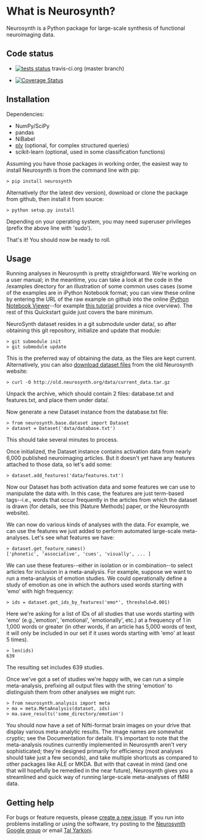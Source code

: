 
# What is Neurosynth?

Neurosynth is a Python package for large-scale synthesis of functional neuroimaging data.

## Code status

* [![tests status](https://secure.travis-ci.org/tyarkoni/neurosynth.png?branch=master)](https://travis-ci.org/tyarkoni/neurosynth) travis-ci.org (master branch)

* [![Coverage Status](https://coveralls.io/repos/tyarkoni/neurosynth/badge.png?branch=master)](https://coveralls.io/r/tyarkoni/neurosynth?branch=master)

## Installation

Dependencies:

* NumPy/SciPy
* pandas
* NiBabel
* [ply](http://www.dabeaz.com/ply/) (optional, for complex structured queries)
* scikit-learn (optional, used in some classification functions)

Assuming you have those packages in working order, the easiest way to install Neurosynth is from the command line with pip:

	> pip install neurosynth

Alternatively (for the latest dev version), download or clone the package from github, then install it from source:

	> python setup.py install

Depending on your operating system, you may need superuser privileges (prefix the above line with 'sudo').

That's it! You should now be ready to roll.


## Usage

Running analyses in Neurosynth is pretty straightforward. We're working on a user manual; in the meantime, you can take a look at the code in the /examples directory for an illustration of some common uses cases (some of the examples are in iPython Notebook format; you can view these online by entering the URL of the raw example on github into the online [iPython Notebook Viewer](http://nbviewer.ipython.org)--for example [this tutorial](http://nbviewer.ipython.org/urls/raw.github.com/tyarkoni/neurosynth/master/examples/neurosynth_demo.ipynb) provides a nice overview). The rest of this Quickstart guide just covers the bare minimum.

NeuroSynth dataset resides in a git submodule under data/, so after obtaining this git repository, initialize and update that module:

    > git submodule init
    > git submodule update

This is the preferred way of obtaining the data,  as the files are kept current. Alternatively, you can also [download dataset files](http://old.neurosynth.org/data/current_data.tar.gz) from the old Neurosynth website:

	> curl -O http://old.neurosynth.org/data/current_data.tar.gz

Unpack the archive, which should contain 2 files: database.txt and features.txt, and place them under data/.

Now generate a new Dataset instance from the database.txt file:

	> from neurosynth.base.dataset import Dataset
	> dataset = Dataset('data/database.txt')

This should take several minutes to process.

Once initialized, the Dataset instance contains activation data from nearly 6,000 published neuroimaging articles. But it doesn't yet have any features attached to those data, so let's add some:

	> dataset.add_features('data/features.txt')

Now our Dataset has both activation data and some features we can use to manipulate the data with. In this case, the features are just term-based tags--i.e., words that occur frequently in the articles from which the dataset is drawn (for details, see this [Nature Methods] paper, or the Neurosynth website).

We can now do various kinds of analyses with the data. For example, we can use the features we just added to perform automated large-scale meta-analyses. Let's see what features we have:

	> dataset.get_feature_names()
	['phonetic', 'associative', 'cues', 'visually', ... ]

We can use these features--either in isolation or in combination--to select articles for inclusion in a meta-analysis. For example, suppose we want to run a meta-analysis of emotion studies. We could operationally define a study of emotion as one in which the authors used words starting with 'emo' with high frequency:

	> ids = dataset.get_ids_by_features('emo*', threshold=0.001)

Here we're asking for a list of IDs of all studies that use words starting with 'emo' (e.g.,'emotion', 'emotional', 'emotionally', etc.) at a frequency of 1 in 1,000 words or greater (in other words, if an article has 5,000 words of text, it will only be included in our set if it uses words starting with 'emo' at least 5 times).

	> len(ids)
	639

The resulting set includes 639 studies.

Once we've got a set of studies we're happy with, we can run a simple meta-analysis, prefixing all output files with the string 'emotion' to distinguish them from other analyses we might run:

	> from neurosynth.analysis import meta
	> ma = meta.MetaAnalysis(dataset, ids)
	> ma.save_results('some_directory/emotion')

You should now have a set of Nifti-format brain images on your drive that display various meta-analytic results. The image names are somewhat cryptic; see the Documentation for details. It's important to note that the meta-analysis routines currently implemented in Neurosynth aren't very sophisticated; they're designed primarily for efficiency (most analyses should take just a few seconds), and take multiple shortcuts as compared to other packages like ALE or MKDA. But with that caveat in mind (and one that will hopefully be remedied in the near future), Neurosynth gives you a streamlined and quick way of running large-scale meta-analyses of fMRI data.


## Getting help

For bugs or feature requests, please [create a new issue](https://github.com/tyarkoni/neurosynth/issues/new). If you run into problems installing or using the software, try posting to the [Neurosynth Google group](https://groups.google.com/forum/#!forum/neurosynthlist) or email [Tal Yarkoni](mailto:tyarkoni@gmail.com).
